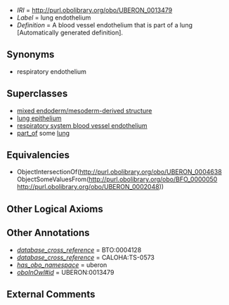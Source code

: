  * *IRI* = http://purl.obolibrary.org/obo/UBERON_0013479
 * *Label* = lung endothelium
 * *Definition* = A blood vessel endothelium that is part of a lung [Automatically generated definition].

## Synonyms

 * respiratory endothelium

## Superclasses

 * [mixed endoderm/mesoderm-derived structure](../../UBERON/77/UBERON_0000077.md)
 * [lung epithelium](../../UBERON/15/UBERON_0000115.md)
 * [respiratory system blood vessel endothelium](../../UBERON/02/UBERON_0004702.md)
 * [part_of](../../BFO/50/BFO_0000050.md) some [lung](../../UBERON/48/UBERON_0002048.md)

## Equivalencies

 * ObjectIntersectionOf(<http://purl.obolibrary.org/obo/UBERON_0004638> ObjectSomeValuesFrom(<http://purl.obolibrary.org/obo/BFO_0000050> <http://purl.obolibrary.org/obo/UBERON_0002048>))

## Other Logical Axioms


## Other Annotations

 * *[database_cross_reference](../../ef/oboInOwl#hasDbXref.md)* = BTO:0004128
 * *[database_cross_reference](../../ef/oboInOwl#hasDbXref.md)* = CALOHA:TS-0573
 * *[has_obo_namespace](../../ce/oboInOwl#hasOBONamespace.md)* = uberon
 * *[oboInOwl#id](../../id/oboInOwl#id.md)* = UBERON:0013479

## External Comments


